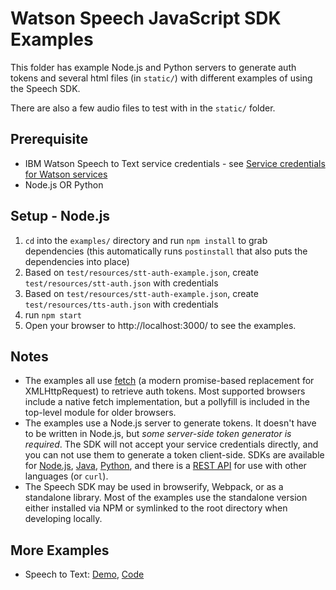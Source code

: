 # Watson Speech JavaScript SDK Examples

This folder has example Node.js and Python servers to generate auth tokens and
several html files (in `static/`) with different examples of using the Speech SDK.

There are also a few audio files to test with in the `static/` folder.

## Prerequisite

- IBM Watson Speech to Text service credentials - see [Service credentials for Watson services](https://cloud.ibm.com/docs/services/watson?topic=watson-creating-credentials)
- Node.js OR Python

## Setup - Node.js

1. `cd` into the `examples/` directory and run `npm install` to grab dependencies (this automatically runs `postinstall` that also puts the dependencies into place)
1. Based on `test/resources/stt-auth-example.json`, create `test/resources/stt-auth.json` with credentials
1. Based on `test/resources/stt-auth-example.json`, create `test/resources/tts-auth.json` with credentials
1. run `npm start`
1. Open your browser to http://localhost:3000/ to see the examples.

## Notes

- The examples all use [fetch](https://developer.mozilla.org/en-US/docs/Web/API/Fetch_API) (a modern promise-based replacement for XMLHttpRequest) to retrieve auth tokens. Most supported browsers include a native fetch implementation, but a pollyfill is included in the top-level module for older browsers.
- The examples use a Node.js server to generate tokens. It doesn't have to be written in Node.js, but _some server-side token generator is required_. The SDK will not accept your service credentials directly, and you can not use them to generate a token client-side. SDKs are available for [Node.js](https://github.com/watson-developer-cloud/node-sdk#authorization), [Java](https://github.com/watson-developer-cloud/java-sdk), [Python](https://github.com/watson-developer-cloud/python-sdk/blob/master/examples/authorization_v1.py), and there is a [REST API](https://cloud.ibm.com/docs/services/watson?topic=watson-gs-tokens-watson-tokens) for use with other languages (or `curl`).
- The Speech SDK may be used in browserify, Webpack, or as a standalone library. Most of the examples use the standalone version either installed via NPM or symlinked to the root directory when developing locally.

## More Examples

- Speech to Text: [Demo](https://speech-to-text-demo.ng.bluemix.net/), [Code](https://github.com/watson-developer-cloud/speech-to-text-nodejs)
